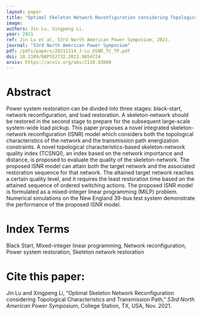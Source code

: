 ```yaml
---
layout: paper
title: "Optimal Skeleton Network Reconfiguration considering Topological Characteristics and Transmission Path"
image: 
authors: Jin Lu, Xingpeng Li.
year: 2021
ref: Jin Lu et al, 53rd North American Power Symposium, 2021. 
journal: "53rd North American Power Symposium"
pdf: /pdfs/papers/20211114_J-Lu_OSNR_TC_TP.pdf
doi: 10.1109/NAPS52732.2021.9654724
arxiv: https://arxiv.org/abs/2110.03060
---
```


# Abstract

Power system restoration can be divided into three stages: black-start, network reconfiguration, and load restoration. A skeleton-network should be restored in the second stage to prepare for the subsequent large-scale system-wide load pickup. This paper proposes a novel integrated skeleton-network reconfiguration (ISNR) model which considers both the topological characteristics of the network and the transmission path energization constraints. A novel topological characteristics-based skeleton-network quality index (TCSNQI), an index based on the network importance and distance, is proposed to evaluate the quality of the skeleton-network. The proposed ISNR model can attain both the target network and the associated restoration sequence for that network. The attained target network reaches a certain quality level, and it requires the least restoration time based on the attained sequence of ordered switching actions. The proposed ISNR model is formulated as a mixed-integer linear programming (MILP) problem. Numerical simulations on the New England 39-bus test system demonstrate the performance of the proposed ISNR model.

# Index Terms
Black Start, Mixed-integer linear programming, Network reconfiguration, Power system restoration, Skeleton network restoration

# Cite this paper:
Jin Lu and Xingpeng Li, “Optimal Skeleton Network Reconfiguration considering Topological Characteristics and Transmission Path,” *53rd North American Power Symposium*, College Station, TX, USA, Nov. 2021.